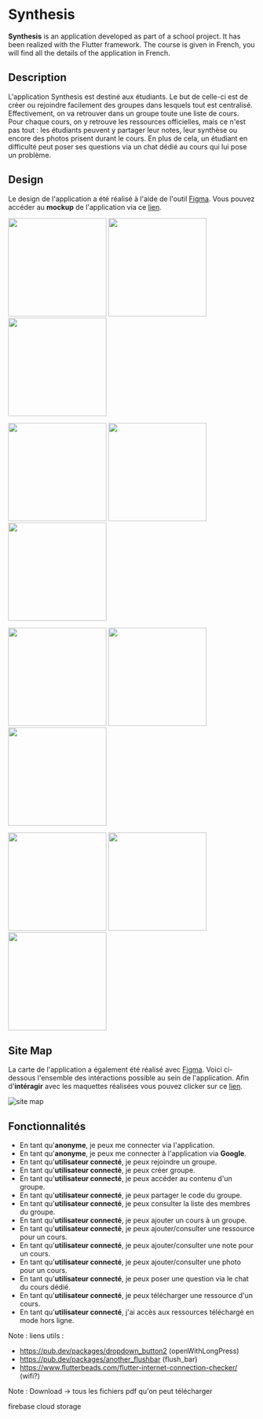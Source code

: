 # Synthesis

**Synthesis** is an application developed as part of a school project. It has been realized with the Flutter framework.
The course is given in French, you will find all the details of the application in French.

## Description

L'application Synthesis est destiné aux étudiants. Le but de celle-ci est de créer ou rejoindre facilement des groupes
dans lesquels tout est centralisé.
Effectivement, on va retrouver dans un groupe toute une liste de cours. Pour chaque cours,
on y retrouve les ressources officielles, mais ce n'est pas tout : les étudiants peuvent y partager leur notes, leur
synthèse ou encore des photos prisent durant le cours. En plus de cela, un étudiant en difficulté
peut poser ses questions via un chat dédié au cours qui lui pose un problème.

## Design

Le design de l'application a été réalisé à l'aide de l'outil
[Figma](https://www.figma.com). Vous pouvez accéder au **mockup** de
l'application via ce [lien](https://www.figma.com/file/zMKzLaDnktYNdJXcdXekuK/Synthesis?node-id=0%3A1).


<p float="left">
  <img src="resourcesREADME/Home1.png" width="200" />
  <img src="resourcesREADME/Home2.png" width="200" /> 
  <img src="resourcesREADME/Home3.png" width="200" />
</p>
<p float="left">
  <img src="resourcesREADME/Sign-in.png" width="200" />
  <img src="resourcesREADME/Registration.png" width="200" /> 
  <img src="resourcesREADME/ForgotPassword.png" width="200" />
</p>
<p float="left">
  <img src="resourcesREADME/JoinOrCreateGroup.png" width="200" />
  <img src="resourcesREADME/GroupHome.png" width="200" /> 
  <img src="resourcesREADME/CourseHome.png" width="200" />
</p>
<p float="left">
  <img src="resourcesREADME/Chat.png" width="200" />
  <img src="resourcesREADME/RessourceExample.png" width="200" /> 
  <img src="resourcesREADME/ParticipantExample.png" width="200" />
</p>

## Site Map
La carte de l'application a également été réalisé avec [Figma](https://www.figma.com). Voici ci-dessous l'ensemble des
intéractions possible au sein de l'application. Afin d'**intéragir** avec les maquettes
réalisées vous pouvez clicker sur ce [lien](https://www.figma.com/proto/zMKzLaDnktYNdJXcdXekuK/Synthesis?node-id=5%3A159&scaling=scale-down&page-id=0%3A1&starting-point-node-id=5%3A159).

![site map](resourcesREADME/siteMap.png)

## Fonctionnalités
- En tant qu'**anonyme**, je peux me connecter via l'application.
- En tant qu'**anonyme**, je peux me connecter à l'application via **Google**.
- En tant qu'**utilisateur connecté**, je peux rejoindre un groupe.
- En tant qu'**utilisateur connecté**, je peux créer groupe.
- En tant qu'**utilisateur connecté**, je peux accéder au contenu d'un groupe.
- En tant qu'**utilisateur connecté**, je peux partager le code du groupe.
- En tant qu'**utilisateur connecté**, je peux consulter la liste des membres du groupe.
- En tant qu'**utilisateur connecté**, je peux ajouter un cours à un groupe.
- En tant qu'**utilisateur connecté**, je peux ajouter/consulter une ressource pour un cours.
- En tant qu'**utilisateur connecté**, je peux ajouter/consulter une note pour un cours.
- En tant qu'**utilisateur connecté**, je peux ajouter/consulter une photo pour un cours.
- En tant qu'**utilisateur connecté**, je peux poser une question via le chat du cours dédié.
- En tant qu'**utilisateur connecté**, je peux télécharger une ressource d'un cours.
- En tant qu'**utilisateur connecté**, j'ai accès aux ressources téléchargé en mode hors ligne.


Note : 
liens utils :
- https://pub.dev/packages/dropdown_button2 (openWithLongPress)
- https://pub.dev/packages/another_flushbar (flush_bar)
- https://www.flutterbeads.com/flutter-internet-connection-checker/ (wifi?)


Note : 
Download -> tous les fichiers pdf qu'on peut télécharger


firebase cloud storage